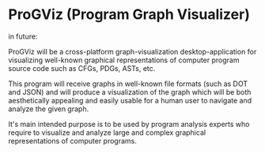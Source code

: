 # ProGViz (Program Graph Visualizer)

in future:

ProGViz will be a cross-platform graph-visualization desktop-application for visualizing well-known graphical representations of computer program source code such as CFGs, PDGs, ASTs, etc.

This program will receive graphs in well-known file formats (such as DOT and JSON) and will produce a visualization of the graph which will be both aesthetically appealing and easily usable for a human user to navigate and analyze the given graph.

It's main intended purpose is to be used by program analysis experts who require to visualize and analyze large and complex graphical representations of computer programs.
